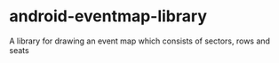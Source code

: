 # android-eventmap-library
A library for drawing an event map which consists of sectors, rows and seats

